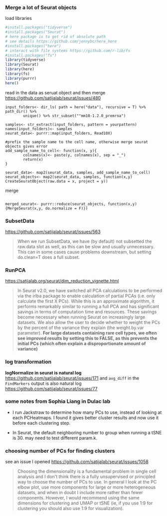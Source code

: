 

### Merge a lot of Seurat objects

load libraries 

```r
#install.packages("tidyverse")
#install.packages("Seurat")
# here package is to get rid of absolute path
# see details https://github.com/jennybc/here_here
#install.packages("here")
# interact with file systems https://github.com/r-lib/fs
#install.packages("fs")
library(tidyverse)
library(Seurat)
library(here)
library(fs)
library(purrr)
here()
```

read in the data as seruat object
and then merge https://github.com/satijalab/seurat/issues/480

```{r}
input_folders<- dir_ls( path = here("data"), recursive = T) %>% path_dir() %>%
        unique() %>% str_subset(""mm10-1.2.0_premrna")

samples<- str_extract(input_folders, pattern = yourpattern)
names(input_folders)<- samples
seurat_data<- purrr::map(input_folders, Read10X)

#prefix the sample name to the cell name, otherwise merge seurat objects gives error
add_sample_name_to_cell<- function(x, y){
        colnames(x)<- paste(y, colnames(x), sep = "_")
        return(x)
}

seurat_data<- map2(seurat_data, samples, add_sample_name_to_cell)
seurat_objects<- map2(seurat_data, samples, function(x,y) CreateSeuratObject(raw.data = x, project = y))
```

merge

```{r}

merged_seurat<- purrr::reduce(seurat_objects, function(x,y) {MergeSeurat(x,y, do.normalize = F)})
```

### SubsetData

https://github.com/satijalab/seurat/issues/563


>When we run SubsetData, we have (by default) not subsetted the raw.data slot as well, as this can be slow and 
usually unnecessary. This can in some cases cause problems downstream, but setting do.clean=T does a full subset.


### RunPCA

https://satijalab.org/seurat/dim_reduction_vignette.html


>In Seurat v2.0, we have switched all PCA calculations to be performed via the irlba package to enable calculation of partial PCAs (i.e. only calculate the first X PCs). While this is an approximate algorithm, it performs remarkably similar to running a full PCA and has significant savings in terms of computation time and resources. These savings become necessary when running Seurat on increasingly large datasets. We also allow the user to decide whether to weight the PCs by the percent of the variance they explain (the weight.by.var parameter). **For large datasets containing rare cell types, we often see improved results by setting this to FALSE, as this prevents the initial PCs (which often explain a disproportionate amount of variance)** 

### log transformation

**logNormalize in seurat is natural log** https://github.com/satijalab/seurat/issues/171 and `avg_diff` in the `FindMarkers` output is also natural log https://github.com/satijalab/seurat/issues/77


### some notes from Sophia Liang in Dulac lab


* I run Jackstraw to determine how many PCs to use, instead of looking at each PCHeatmaps. I found it gives better cluster results and now use it before each clustering step.

*  In Seurat, the default neighboring number to group when running a tSNE is 30. may need to test different param.k.
### choosing number of PCs for finding clusters

see an issue I opened https://github.com/satijalab/seurat/issues/1058

>Choosing the dimensionality is a fundamental problem in single cell analysis and I don't think there is a fully unsupervised or principled way to choose the number of PCs to use. In general I look at the PC elbow plot, use more components for large or more heterogeneous datasets, and when in doubt I include more rather than fewer components. However, I would recommend using the same dimensions for clustering and UMAP or tSNE (ie, if you use 1:9 for clustering you should also use 1:9 for visualization).

